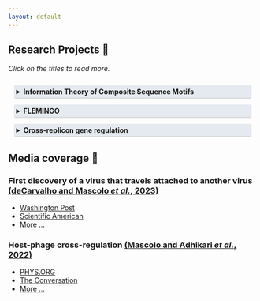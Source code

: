 ```yaml
---
layout: default
---
```


<!-- Google tag (gtag.js) -->
<script async src="https://www.googletagmanager.com/gtag/js?id=G-WL39373EB2"></script>
<script>
  window.dataLayer = window.dataLayer || [];
  function gtag(){dataLayer.push(arguments);}
  gtag('js', new Date());

  gtag('config', 'G-WL39373EB2');
</script>

<style>
details {
  padding: 12px;
  padding-bottom: 2px;
  cursor: pointer;
}

details > summary > * {
  display: inline;
}

details > summary {
  padding: 4px;
  background-color: #e4eaef;
  box-shadow: 1px 1px 2px #bbbbbb;
  border: none;
  cursor: pointer;
}	

details > p {
  background-color: #e4eaef;
  padding: 1px;
  box-shadow: 1px 1px 2px #bbbbbb;
  margin: 0;
}

</style>

## Research Projects 🔬

<i>Click on the titles to read more.</i>

<details>
<summary id="ITCM"><strong>Information Theory of Composite Sequence Motifs</strong></summary>
<p>Through nucleotide conservation, the genomic positions that must be bound by transcription factors can provide information.
The information content (named <i>Rsequence</i>) can be measured (in <i>bits</i>) and happens to be nearly equal to the amount of information theoretically required for the target location to be accomplishable (a quantity named <i>Rfrequency</i>)
<a href="https://doi.org/10.1016/0022-2836(86)90165-8">(Schneider <i>et al.</i>, 1986)</a>.
I proposed a generalized framework for this fundational theory that can be used to describe the evolution of *composite* sequence motifs of *n* elements
<a href="https://doi.org/10.1101/2024.11.11.623117">(Mascolo & Erill, 2024)</a>.
The classical theory by Schenider can be seen as a special case where <i>n=1</i>.
I also show how this framework can be applied to study different aspects of target recognition mediated by molecular complexes (how protein flexibility can co-evolve with spacer variability, the thermodynamic efficiency of different recruitment strategies, and the effect of mutation spectra on the evolvability of different information-encoding strategies).

<img src="/images/Rspacer.jpg" alt="A diagram representing a composite motif composed of two sequence patterns separated by a spacer of variable length.">
<br /><br />
&#x1F4CC; <a href="/pdf_files/poster_Info_Theo_Composite_Motifs.pdf" target="_blank"><b>Open poster</b></a>
</p>
</details>

<details>
<summary><strong>FLEMINGO</strong></summary>
<p>I developed a motif discovery tool that can discover <i>composite motifs</i> (see <a href="#ITCM">Composite Sequence Motifs</a> ) in biological data (sets of co-regulated promoters) through evolutionary computation. The tool, called <strong><i>FLEMINGO</i></strong> (for <strong>FLE</strong>xible <strong>M</strong>otif <strong>IN</strong>ference via <strong>G</strong>enetic <strong>O</strong>ptimization), can detect motifs encompassing spacers (or <i>gaps</i>) of variable length, as well as DNA shape features (inferred from the DNA sequence).
<img src="/images/FLEMINGO_logo.jpg" alt="The logo of the bioinformatic tool FLEMINGO, showing flamingos connecting sequence logos with their legs">
</p>
</details>

<details>
<summary><strong>Cross-replicon gene regulation</strong></summary>
<p>In a transcriptional regulatory network (TRN), every node represents a gene, and every link represents a transcriptional regulation,
connecting a transcription factor with one of its targets.

Could there be hybrid TRNs comprising genes that are encoded on different replicons? For example, in bacterial cells we could find the bacterial genome, but also natural plasmids, as well as bacteriophage genomes and other mobile genetic elements (MGEs).

In 2022, we showed that many phylogenetically unrelated bacteriophages that infect Alphaproteobacteria have convergently evolved DNA binding sites for the host cell cycle regulator CtrA, suggesting that these bacteriophages synchronize lysis with the life stage of the host to maximize their infective yield, through a pathway that we termed lytic deferment.

<a href="https://doi.org/10.3389/fmicb.2022.918015">(Mascolo *et al.*, 2022)</a>.

I developed an algorithm to systematically predict the presence of such hybrid TRNs. This method can re-discover the few cases that are already known in the literature, but it also finds many new realistic candidates, revealing that hybrid TRNs are highly prevalent in the microbial world (<strong>unpublished work</strong>). Several of its predictions are currently being experimentally validated.

<img src="/images/hybrid_TRN.png" alt="A diagram representing a hybrid transcriptional regulatory network, where some nodes belong to a bacterial chromosome and some to mobile genetic elements">
<br /><br />
&#x1F4CC; <a href="/pdf_files/poster_MGE_TF.pdf" target="_blank"><b>Open poster</b></a>

&#x1F4CC; <a href="#mge-tf-news">a link</a>
</p>
</details>

## Media coverage 📰

### First discovery of a virus that travels attached to another virus [(deCarvalho and Mascolo *et al.*, 2023)](https://www.nature.com/articles/s41396-023-01548-0)

* [Washington Post](https://www.washingtonpost.com/science/2023/11/13/mindflayer-virus-discovered-maryland/)
* [Scientific American](https://www.scientificamerican.com/article/vampire-viruses-prey-on-other-viruses-to-replicate-themselves-and-may-hold-the-key-to-new-antiviral-therapies/)
* [More ...](https://nature.altmetric.com/details/155926514/news)

### Host-phage cross-regulation [(Mascolo and Adhikari *et al.*, 2022)](https://doi.org/10.3389/fmicb.2022.918015)

<div id="mge-tf-news"></div>

* [PHYS.ORG](https://phys.org/news/2022-09-viruses-eyes-ears.html)
* [The Conversation](https://theconversation.com/viruses-may-be-watching-you-some-microbes-lie-in-wait-until-their-hosts-unknowingly-give-them-the-signal-to-start-multiplying-and-kill-them-189949)
* [More ...](https://loop-impact.frontiersin.org/impact/article/918015#socialbuzz)

<br><br>

